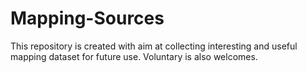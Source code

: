 # Mapping-Sources
This repository is created with aim at collecting interesting and useful mapping dataset for future use. Voluntary is also welcomes.
